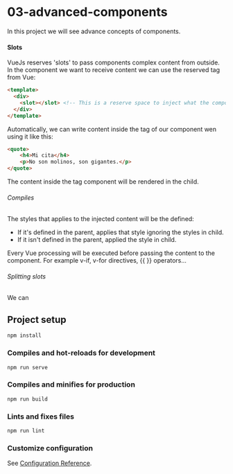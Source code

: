 # 03-advanced-components

In this project we will see advance concepts of components.

#### Slots
VueJs reserves 'slots' to pass components complex content from outside. In the component we want to receive content we can use the reserved tag from Vue: <slot></slot>

```html
<template>
  <div>
    <slot></slot> <!-- This is a reserve space to inject what the component will receive. -->
  </div>    
</template>
```

Automatically, we can write content inside the tag of our component wen using it like this:
```html
<quote>
    <h4>Mi cita</h4>
    <p>No son molinos, son gigantes.</p>
</quote>
```
The content inside the tag component will be rendered in the child.

###### Compiles
The styles that applies to the injected content will be the defined:
 - If it's defined in the parent, applies that style ignoring the styles in child.
 - If it isn't defined in the parent, applied the style in child.

Every Vue processing will be executed before passing the content to the component. For example v-if, v-for directives, {{ }} operators...

###### Splitting slots

We can 


## Project setup
```
npm install
```

### Compiles and hot-reloads for development
```
npm run serve
```

### Compiles and minifies for production
```
npm run build
```

### Lints and fixes files
```
npm run lint
```

### Customize configuration
See [Configuration Reference](https://cli.vuejs.org/config/).
